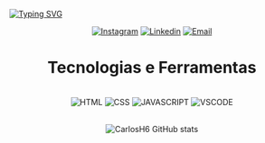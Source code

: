 [![Typing SVG](https://readme-typing-svg.herokuapp.com/?color=eeff01&size=35&center=true&vCenter=true&width=1000&lines=Hello!+I'm+Carlos+Henrique;science+and+technology+student+:%29)](https://git.io/typing-svg)

<div align="center">

[![Instagram](https://img.shields.io/badge/Instagram-eeff01?style=for-the-badge&logo=instagram&logoColor=black)](https://www.instagram.com/carlosabrantes_/)
[![Linkedin](https://img.shields.io/badge/LinkedIn-eeff01?style=for-the-badge&logo=linkedin&logoColor=black)](https://www.linkedin.com/in/carlos-henrique-duarte-abrantes-1b726626a/)
[![Email](https://img.shields.io/badge/Gmail-eeff01?style=for-the-badge&logo=gmail&logoColor=black)](mailto:carlosduartee128@gmail.com)

<div align="center">
<h1> Tecnologias e Ferramentas </h1><br>
  
<img align="align" alt="HTML" src="https://img.shields.io/badge/HTML5-eeff01?style=for-the-badge&logo=html5&logoColor=black"/>
<img align="align" alt="CSS" src="https://img.shields.io/badge/CSS3-eeff01?style=for-the-badge&logo=css3&logoColor=black"/>
<img align="align" alt="JAVASCRIPT" src="https://img.shields.io/badge/JavaScript-eeff01?style=for-the-badge&logo=javascript&logoColor=black"/>
<img align="align" alt="VSCODE" src="https://img.shields.io/badge/VSCode-eeff01?style=for-the-badge&logo=visual%20studio%20code&logoColor=black"/>  
  
<br>![CarlosH6 GitHub stats](https://github-readme-stats.vercel.app/api?username=alexb7z&show_icons=true&theme=dark)<br>
